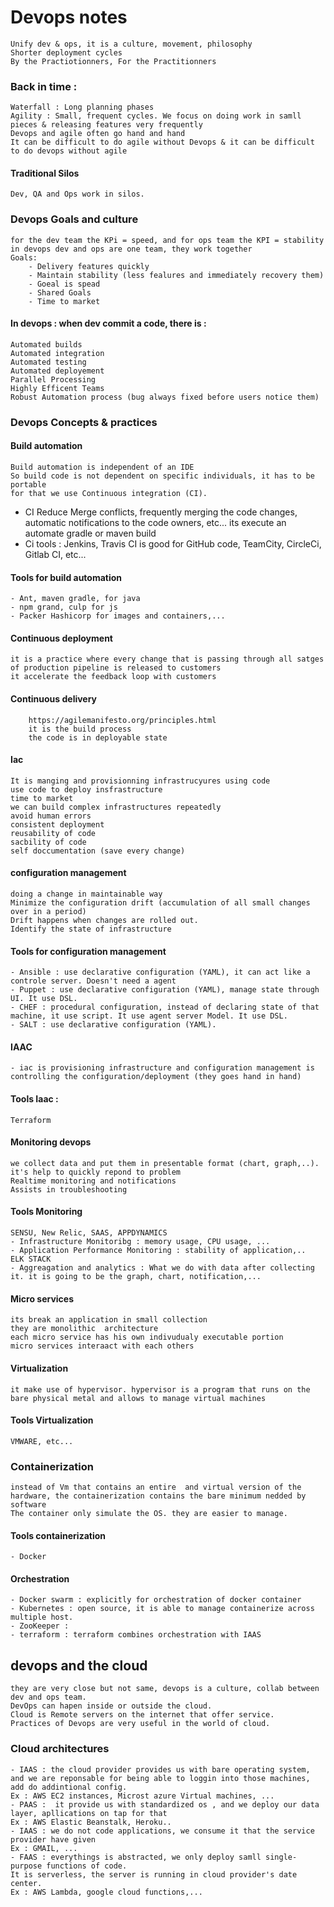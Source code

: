 # Devops notes
    Unify dev & ops, it is a culture, movement, philosophy
    Shorter deployment cycles 
    By the Practiotionners, For the Practitionners 
### Back in time :
    Waterfall : Long planning phases
    Agility : Small, frequent cycles. We focus on doing work in samll pieces & releasing features very frequently
    Devops and agile often go hand and hand 
    It can be difficult to do agile without Devops & it can be difficult to do devops without agile 
#### Traditional Silos
    Dev, QA and Ops work in silos.

### Devops Goals and culture
    for the dev team the KPi = speed, and for ops team the KPI = stability
    in devops dev and ops are one team, they work together
    Goals:
        - Delivery features quickly
        - Maintain stability (less fealures and immediately recovery them)
        - Goeal is spead
        - Shared Goals
        - Time to market
#### In devops : when dev commit a code, there is :
    Automated builds
    Automated integration
    Automated testing
    Automated deployement
    Parallel Processing
    Highly Efficent Teams
    Robust Automation process (bug always fixed before users notice them)

### Devops Concepts & practices
#### Build automation
    Build automation is independent of an IDE
    So build code is not dependent on specific individuals, it has to be portable
    for that we use Continuous integration (CI).
- CI 
    Reduce Merge conflicts, frequently merging the code changes, automatic notifications to the code owners, etc...
    its execute an automate gradle or maven build
- Ci tools : Jenkins, Travis CI is good for GitHub code, TeamCity, CircleCi, Gitlab CI, etc...
#### Tools for build automation
    - Ant, maven gradle, for java
    - npm grand, culp for js
    - Packer Hashicorp for images and containers,... 
#### Continuous deployment
    it is a practice where every change that is passing through all satges of production pipeline is released to customers
    it accelerate the feedback loop with customers
#### Continuous delivery
        https://agilemanifesto.org/principles.html
        it is the build process
        the code is in deployable state



#### Iac
    It is manging and provisionning infrastrucyures using code
    use code to deploy insfrastructure
    time to market
    we can build complex infrastructures repeatedly
    avoid human errors
    consistent deployment
    reusability of code
    sacbility of code
    self doccumentation (save every change)
 #### configuration management
    doing a change in maintainable way
    Minimize the configuration drift (accumulation of all small changes over in a period)
    Drift happens when changes are rolled out.
    Identify the state of infrastructure
#### Tools for configuration management
    - Ansible : use declarative configuration (YAML), it can act like a controle server. Doesn't need a agent
    - Puppet : use declarative configuration (YAML), manage state through UI. It use DSL.
    - CHEF : procedural configuration, instead of declaring state of that machine, it use script. It use agent server Model. It use DSL.
    - SALT : use declarative configuration (YAML).
#### IAAC
    - iac is provisioning infrastructure and configuration management is controlling the configuration/deployment (they goes hand in hand)
#### Tools Iaac :
    Terraform
#### Monitoring devops
    we collect data and put them in presentable format (chart, graph,..).
    it's help to quickly repond to problem
    Realtime monitoring and notifications
    Assists in troubleshooting
#### Tools Monitoring
    SENSU, New Relic, SAAS, APPDYNAMICS
    - Infrastructure Monitoribg : memory usage, CPU usage, ...
    - Application Performance Monitoring : stability of application,..
    ELK STACK 
    - Aggreagation and analytics : What we do with data after collecting it. it is going to be the graph, chart, notification,...
    
#### Micro services
    its break an application in small collection
    they are monolithic  architecture
    each micro service has his own indivudualy executable portion
    micro services interaact with each others
#### Virtualization 
    it make use of hypervisor. hypervisor is a program that runs on the bare physical metal and allows to manage virtual machines
#### Tools Virtualization
    VMWARE, etc...
### Containerization
    instead of Vm that contains an entire  and virtual version of the hardware, the containerization contains the bare minimum nedded by software
    The container only simulate the OS. they are easier to manage.
#### Tools containerization
    - Docker 
#### Orchestration 
    - Docker swarm : explicitly for orchestration of docker container
    - Kubernetes : open source, it is able to manage containerize across multiple host.
    - ZooKeeper : 
    - terraform : terraform combines orchestration with IAAS

## devops and the cloud
    they are very close but not same, devops is a culture, collab between dev and ops team. 
    DevOps can hapen inside or outside the cloud.
    Cloud is Remote servers on the internet that offer service.
    Practices of Devops are very useful in the world of cloud.
### Cloud architectures
    - IAAS : the cloud provider provides us with bare operating system, 
    and we are reponsable for being able to loggin into those machines, add do addintional config.
    Ex : AWS EC2 instances, Microst azure Virtual machines, ...
    - PAAS :  it provide us with standardized os , and we deploy our data layer, apllications on tap for that
    Ex : AWS Elastic Beanstalk, Heroku.. 
    - IAAS : we do not code applications, we consume it that the service provider have given
    Ex : GMAIL, ...
    - FAAS : everythings is abstracted, we only deploy samll single-purpose functions of code. 
    It is serverless, the server is running in cloud provider's date center.
    Ex : AWS Lambda, google cloud functions,... 